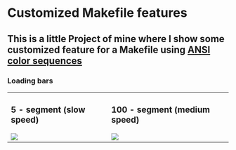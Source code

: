 # Customized Makefile features

## This is a little Project of mine where I show some customized feature for a Makefile using <a href="https://github.com/Mattei-Giovanni/Bash-Color-Sequences">ANSI color sequences</a>

### Loading bars
<table>
  <tr>
    <td>
      <h3> 5 - segment (slow speed) </h3>
      <img src="https://github.com/Mattei-Giovanni/Makefile-custom/blob/main/Loading-bars/5-seg-med/5-seg-med.gif">
    </td>
    <td>
      <h3> 100 - segment (medium speed) </h3>
      <img src="https://github.com/Mattei-Giovanni/Makefile-custom/blob/main/Loading-bars/100-seg-med/100-seg-med.gif">
    </td>
  </tr>
</table>

